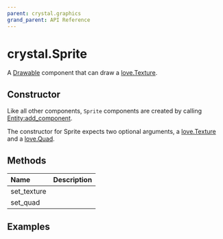 ```yaml
---
parent: crystal.graphics
grand_parent: API Reference
---
```


# crystal.Sprite

A [Drawable](/crystal/api/graphics/drawable) component that can draw a [love.Texture](https://love2d.org/wiki/Texture).

## Constructor

Like all other components, `Sprite` components are created by calling [Entity:add_component](/crystal/api/ecs/entity_add_component).

The constructor for Sprite expects two optional arguments, a [love.Texture](https://love2d.org/wiki/Texture) and a [love.Quad](https://love2d.org/wiki/Quad).

## Methods

| Name        | Description |
| :---------- | :---------- |
| set_texture |             |
| set_quad    |             |

## Examples

```lua

```
